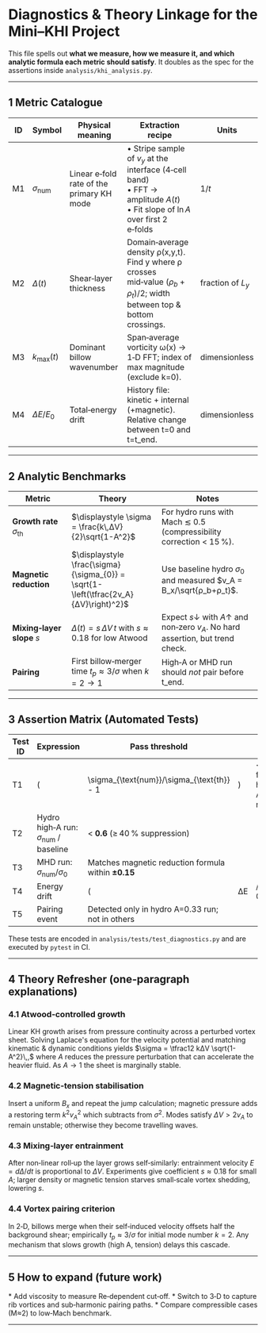 # Diagnostics & Theory Linkage for the Mini–KHI Project

This file spells out **what we measure, how we measure it, and which analytic formula each metric should satisfy**.  It doubles as the spec for the assertions inside `analysis/khi_analysis.py`.

---

## 1  Metric Catalogue

| ID | Symbol                  | Physical meaning                          | Extraction recipe                                                                                                                  | Units             |
| -- | ----------------------- | ----------------------------------------- | ---------------------------------------------------------------------------------------------------------------------------------- | ----------------- |
| M1 | $\sigma_{\mathrm{num}}$ | Linear e‑fold rate of the primary KH mode | • Stripe sample of $v_y$ at the interface (4‑cell band)<br>• FFT → amplitude $A(t)$<br>• Fit slope of $\ln A$ over first 2 e‑folds | 1/$t$             |
| M2 | $\Delta(t)$             | Shear‑layer thickness                     | Domain‑average density ρ(x,y,t).  Find y where ρ crosses mid‑value $(ρ_b+ρ_t)/2$; width between top & bottom crossings.            | fraction of $L_y$ |
| M3 | $k_{\max}(t)$           | Dominant billow wavenumber                | Span‑average vorticity ω(x) → 1‑D FFT; index of max magnitude (exclude k=0).                                                       | dimensionless     |
| M4 | $ΔE/E_0$                | Total‑energy drift                        | History file: kinetic + internal (+magnetic).  Relative change between t=0 and t=t\_end.                                           | dimensionless     |

---

## 2  Analytic Benchmarks

| Metric                                 | Theory                                                                               | Notes                                                                                   |
| -------------------------------------- | ------------------------------------------------------------------------------------ | --------------------------------------------------------------------------------------- |
| **Growth rate** $\sigma_{\mathrm{th}}$ | $\displaystyle \sigma = \frac{k\,ΔV}{2}\sqrt{1-A^2}$                                 | For hydro runs with Mach ≲ 0.5 (compressibility correction < 15 %).                     |
| **Magnetic reduction**                 | $\displaystyle \frac{\sigma}{\sigma_{0}} = \sqrt{1-\left(\tfrac{2v_A}{ΔV}\right)^2}$ | Use baseline hydro $\sigma_0$ and measured $v_A = B_x/\sqrt{ρ_b+ρ_t}$.                  |
| **Mixing‑layer slope** $s$             | $\Delta(t) = s\,ΔV\,t$ with $s\approx0.18$ for low Atwood                            | Expect $s\downarrow$ with $A↑$ and non‑zero $v_A$.  No hard assertion, but trend check. |
| **Pairing**                            | First billow‑merger time $t_p \approx 3/\sigma$ when $k=2→1$                         | High‑A or MHD run should *not* pair before t\_end.                                      |

---

## 3  Assertion Matrix (Automated Tests)

| Test ID | Expression                                         | Pass threshold                                      |    |                                 |
| ------- | -------------------------------------------------- | --------------------------------------------------- | -- | ------------------------------- |
| T1      | (                                                  | \sigma\_{\text{num}}/\sigma\_{\text{th}} - 1        | )  | < **0.15** for hydro A=0.33 run |
| T2      | Hydro high‑A run: $\sigma_{\text{num}}$ / baseline | < **0.6** (≥ 40 % suppression)                      |    |                                 |
| T3      | MHD run: $\sigma_{\text{num}}/\sigma_{0}$          | Matches magnetic reduction formula within **±0.15** |    |                                 |
| T4      | Energy drift                                       | (                                                   | ΔE | /E\_0 < 0.01)                   |
| T5      | Pairing event                                      | Detected only in hydro A=0.33 run; not in others    |    |                                 |

These tests are encoded in `analysis/tests/test_diagnostics.py` and are executed by `pytest` in CI.

---

## 4  Theory Refresher (one‑paragraph explanations)

### 4.1  Atwood‑controlled growth

Linear KH growth arises from pressure continuity across a perturbed vortex sheet.  Solving Laplace's equation for the velocity potential and matching kinematic & dynamic conditions yields
$\sigma = \tfrac12 kΔV \sqrt{1-A^2}\,,$  where $A$ reduces the pressure perturbation that can accelerate the heavier fluid.  As $A\to1$ the sheet is marginally stable.

### 4.2  Magnetic‑tension stabilisation

Insert a uniform $B_x$ and repeat the jump calculation; magnetic pressure adds a restoring term $k^2v_A^2$ which subtracts from $σ^2$.  Modes satisfy $ΔV>2v_A$ to remain unstable; otherwise they become travelling waves.

### 4.3  Mixing‑layer entrainment

After non‑linear roll‑up the layer grows self‑similarly: entrainment velocity $E = d\Delta/dt$ is proportional to $ΔV$.  Experiments give coefficient $s≈0.18$ for small $A$; larger density or magnetic tension starves small‑scale vortex shedding, lowering $s$.

### 4.4  Vortex pairing criterion

In 2‑D, billows merge when their self‑induced velocity offsets half the background shear; empirically $t_p\approx3/σ$ for initial mode number $k=2$.  Any mechanism that slows growth (high A, tension) delays this cascade.

---

## 5  How to expand (future work)

\* Add viscosity to measure Re‑dependent cut‑off.
\* Switch to 3‑D to capture rib vortices and sub‑harmonic pairing paths.
\* Compare compressible cases (M≈2) to low‑Mach benchmark.

--- 